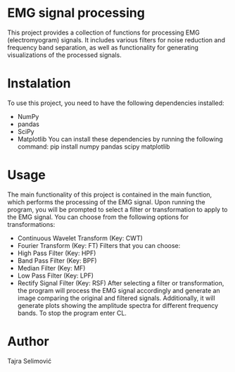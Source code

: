 # EMG signal processing
This project provides a collection of functions for processing EMG (electromyogram) signals. It includes various filters for noise reduction and frequency band separation, as well as functionality for generating visualizations of the processed signals.
# Instalation
To use this project, you need to have the following dependencies installed:
- NumPy
- pandas
- SciPy
- Matplotlib You can install these dependencies by running the following command: pip install numpy pandas scipy matplotlib
# Usage
The main functionality of this project is contained in the main function, which performs the processing of the EMG signal. Upon running the program, you will be prompted to select a filter or transformation to apply to the EMG signal. You can choose from the following options for transformations:
- Continuous Wavelet Transform (Key: CWT)
- Fourier Transform (Key: FT)
Filters that you can choose:
- High Pass Filter (Key: HPF)
- Band Pass Filter (Key: BPF)
- Median Filter (Key: MF)
- Low Pass Filter (Key: LPF)
- Rectify Signal Filter (Key: RSF)
After selecting a filter or transformation, the program will process the EMG signal accordingly and generate an image comparing the original and filtered signals. Additionally, it will generate plots showing the amplitude spectra for different frequency bands. To stop the program enter CL.
# Author
Tajra Selimović
